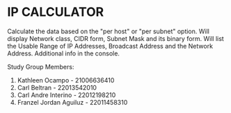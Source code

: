 # IP CALCULATOR

Calculate the data based on the "per host" or "per subnet" option. Will display Network class, CIDR form, Subnet Mask and its binary form. Will list the Usable Range of IP Addresses, Broadcast Address and the Network Address. Additional info in the console.

Study Group Members:

1. Kathleen Ocampo - 21006636410
2. Carl Beltran - 22013542010
3. Carl Andre Interino - 22012198210
4. Franzel Jordan Aguiluz - 22011458310
